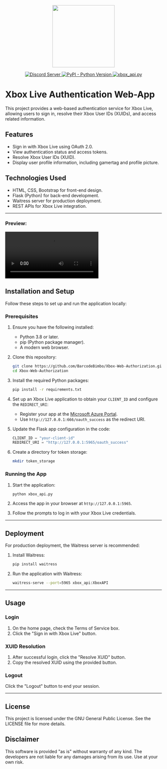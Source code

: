 <div align="center">
    <img src="https://github.com/user-attachments/assets/e9680077-f045-4afd-9375-989dacc52152" alt="" height="200">
</div>

<p align="center">
  <a href="https://discord.gg/tloxp">
    <img src="https://ptb.discord.com/api/guilds/1258060134060654632/widget.png?style=shield" alt="Discord Server">
  </a>
  <a href="https://www.python.org/downloads/">
    <img alt="PyPI - Python Version" src="https://img.shields.io/pypi/pyversions/Red-Discordbot">
  </a>
  <a href="https://github.com/BarcodeBimbo/Xbox-Web-Authorization/blob/main/xbox_api.py">
     <img src="https://img.shields.io/badge/html-python-red.svg" alt="xbox_api.py">
  </a>
</p>

# Xbox Live Authentication Web-App

This project provides a web-based authentication service for Xbox Live, allowing users to sign in, resolve their Xbox User IDs (XUIDs), and access related information.

## Features
- Sign in with Xbox Live using OAuth 2.0.
- View authentication status and access tokens.
- Resolve Xbox User IDs (XUID).
- Display user profile information, including gamertag and profile picture.

## Technologies Used
- HTML, CSS, Bootstrap for front-end design.
- Flask (Python) for back-end development.
- Waitress server for production deployment.
- REST APIs for Xbox Live integration.

---

### Preview:
<video src="https://github.com/user-attachments/assets/dda249d0-b1c1-4e59-8e8f-441cd3d5932f.mp4"></video>

## Installation and Setup

Follow these steps to set up and run the application locally:

### Prerequisites
1. Ensure you have the following installed:
   - Python 3.8 or later.
   - pip (Python package manager).
   - A modern web browser.

2. Clone this repository:
   ```bash
   git clone https://github.com/BarcodeBimbo/Xbox-Web-Authorization.git
   cd Xbox-Web-Authorization
   ```

3. Install the required Python packages:
   ```bash
   pip install -r requirements.txt
   ```

4. Set up an Xbox Live application to obtain your `CLIENT_ID` and configure the `REDIRECT_URI`:
   - Register your app at the [Microsoft Azure Portal](https://portal.azure.com/).
   - Use `http://127.0.0.1:666/oauth_success` as the redirect URI.

5. Update the Flask app configuration in the code:
   ```python
   CLIENT_ID = "your-client-id"
   REDIRECT_URI = "http://127.0.0.1:5965/oauth_success"
   ```

6. Create a directory for token storage:
   ```bash
   mkdir token_storage
   ```

### Running the App
1. Start the application:
   ```bash
   python xbox_api.py
   ```

2. Access the app in your browser at `http://127.0.0.1:5965`.

3. Follow the prompts to log in with your Xbox Live credentials.

---

## Deployment
For production deployment, the Waitress server is recommended:

1. Install Waitress:
   ```bash
   pip install waitress
   ```

2. Run the application with Waitress:
   ```bash
   waitress-serve --port=5965 xbox_api:XboxAPI
   ```

---

## Usage
### Login
1. On the home page, check the Terms of Service box.
2. Click the "Sign in with Xbox Live" button.

### XUID Resolution
1. After successful login, click the "Resolve XUID" button.
2. Copy the resolved XUID using the provided button.

### Logout
Click the "Logout" button to end your session.

---

## License
This project is licensed under the GNU General Public License. See the LICENSE file for more details.

## Disclaimer
This software is provided "as is" without warranty of any kind. The developers are not liable for any damages arising from its use. Use at your own risk.
